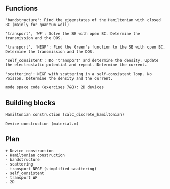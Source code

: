 ## Functions

    'bandstructure': Find the eigenstates of the Hamiltonian with closed BC (mainly for quantum well)
    
    'transport', 'WF': Solve the SE with open BC. Determine the transmission and the DOS.
    
    'transport', 'NEGF': Find the Green's function to the SE with open BC. Determine the transmission and the DOS.
    
    'self_consistent': Do 'transport' and determine the density. Update the electrostatic potential and repeat. Determine the current.
    
    'scattering': NEGF with scattering in a self-consistent loop. No Poisson. Determine the density and the current.
    
    mode space code (exercises 7&8): 2D devices

## Building blocks

    Hamiltonian construction (calc_discrete_hamiltonian)
    
    Device construction (material.m)

## Plan
    + Device construction
    - Hamiltonian construction
    - bandstructure
    - scattering
    - transport NEGF (simplified scattering)
    - self_consistent
    - transport WF
    - 2D


